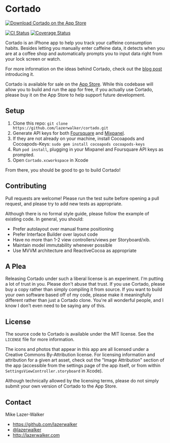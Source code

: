 # Cortado

[![Download Cortado on the App Store](http://linkmaker.itunes.apple.com/images/badges/en-us/badge_appstore-lrg.svg)](https://itunes.apple.com/us/app/cortado/id969899327)

[![CI Status](http://img.shields.io/travis/lazerwalker/cortado.svg?style=flat)](https://travis-ci.org/lazerwalker/cortado)
[![Coverage Status](https://coveralls.io/repos/lazerwalker/cortado/badge.svg)](https://coveralls.io/r/lazerwalker/cortado)

Cortado is an iPhone app to help you track your caffeine consumption habits. Besides letting you manually enter caffeine data, it detects when you are at a coffee shop and automatically prompts you to input data right from your lock screen or watch.

For more information on the ideas behind Cortado, check out the [blog post](http://blog.lazerwalker.com/2015/06/25/location-as-intent-introducing-cortado.html) introducing it.

Cortado is available for sale on the [App Store](https://itunes.apple.com/us/app/cortado/id969899327). While this codebase will allow you to build and run the app for free, if you actually use Cortado, please buy it on the App Store to help support future development.


## Setup

1. Clone this repo: `git clone https://github.com/lazerwalker/cortado.git`
2. Generate API keys for both [Foursquare](https://developer.foursquare.com) and [Mixpanel](https://mixpanel.com/).
3. If they are not already on your machine, install Cocoapods and Cocoapods-Keys: `sudo gem install cocoapods cocoapods-keys`
4. Run `pod install`, plugging in your Mixpanel and Foursquare API keys as prompted.
5. Open `Cortado.xcworkspace` in Xcode

From there, you should be good to go to build Cortado!


## Contributing	

Pull requests are welcome! Please run the test suite before opening a pull request, and please try to add new tests as appropriate.

Although there is no formal style guide, please follow the example of existing code. In general, you should:

* Prefer autolayout over manual frame positioning
* Prefer Interface Builder over layout code
* Have no more than 1-2 view controllers/views per Storyboard/xib.
* Maintain model immutability whenever possible
* Use MVVM architecture and ReactiveCocoa as appropriate


## A Plea

Releasing Cortado under such a liberal license is an experiment. I'm putting a lot of trust in you. Please don't abuse that trust. If you use Cortado, please buy a copy rather than simply compiling it from source. If you want to build your own software based off of my code, please make it meaningfully different rather than just a Cortado clone. You're all wonderful people, and I know I don't even need to be saying any of this.


## License

The source code to Cortado is available under the MIT license. See the `LICENSE` file for more information.

The icons and photos that appear in this app are all licensed under a Creative Commons By-Attribution license. For licensing information and attribution for a given art asset, check out the "Image Attribution" section of the app (accessible from the settings page of the app itself, or from within `SettingsViewController.storyboard` in Xcode).

Although technically allowed by the licensing terms, please do not simply submit your own version of Cortado to the App Store.


## Contact

Mike Lazer-Walker

- https://github.com/lazerwalker
- [@lazerwalker](http://twitter.com/lazerwalker)
- http://lazerwalker.com

